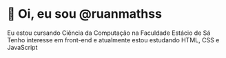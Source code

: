 #  👋 Oi, eu sou @ruanmathss

Eu estou cursando Ciência da Computação na Faculdade Estácio de Sá
Tenho interesse em front-end e atualmente estou estudando HTML, CSS e JavaScript
